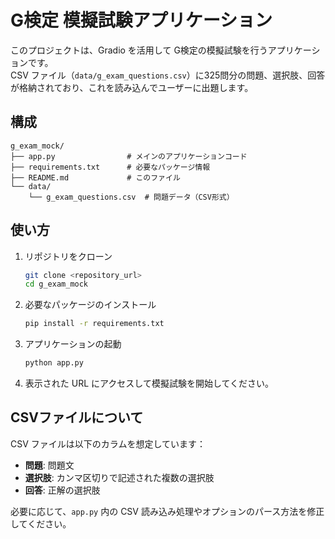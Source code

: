 # G検定 模擬試験アプリケーション

このプロジェクトは、Gradio を活用して G検定の模擬試験を行うアプリケーションです。  
CSV ファイル（`data/g_exam_questions.csv`）に325問分の問題、選択肢、回答が格納されており、これを読み込んでユーザーに出題します。

## 構成

```
g_exam_mock/
├── app.py                # メインのアプリケーションコード
├── requirements.txt      # 必要なパッケージ情報
├── README.md             # このファイル
└── data/
    └── g_exam_questions.csv  # 問題データ（CSV形式）
```

## 使い方

1. リポジトリをクローン

   ```bash
   git clone <repository_url>
   cd g_exam_mock
   ```

2. 必要なパッケージのインストール

   ```bash
   pip install -r requirements.txt
   ```

3. アプリケーションの起動

   ```bash
   python app.py
   ```

4. 表示された URL にアクセスして模擬試験を開始してください。

## CSVファイルについて

CSV ファイルは以下のカラムを想定しています：

- **問題**: 問題文  
- **選択肢**: カンマ区切りで記述された複数の選択肢  
- **回答**: 正解の選択肢

必要に応じて、`app.py` 内の CSV 読み込み処理やオプションのパース方法を修正してください。
